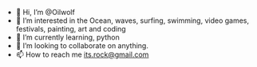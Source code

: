 - 👋 Hi, I’m @Oilwolf
- 👀 I’m interested in the Ocean, waves, surfing, swimming, video games, festivals, painting, art and coding 
- 🌱 I’m currently learning, python
- 💞️ I’m looking to collaborate on anything.
- 📫 How to reach me its.rock@gmail.com



